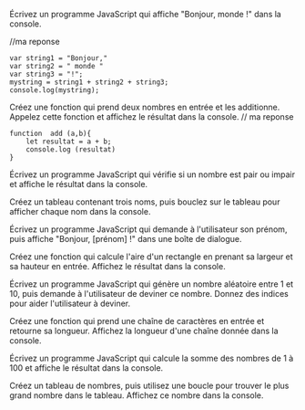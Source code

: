 Écrivez un programme JavaScript qui affiche "Bonjour, monde !" dans la console.

//ma reponse

    var string1 = "Bonjour," 
    var string2 = " monde "
    var string3 = "!";
    mystring = string1 + string2 + string3;
    console.log(mystring);


Créez une fonction qui prend deux nombres en entrée et les additionne. Appelez cette fonction et affichez le résultat dans la console.
// ma reponse

    function  add (a,b){
        let resultat = a + b;
        console.log (resultat)
    }

    
Écrivez un programme JavaScript qui vérifie si un nombre est pair ou impair et affiche le résultat dans la console.

Créez un tableau contenant trois noms, puis bouclez sur le tableau pour afficher chaque nom dans la console.

Écrivez un programme JavaScript qui demande à l'utilisateur son prénom, puis affiche "Bonjour, [prénom] !" dans une boîte de dialogue.

Créez une fonction qui calcule l'aire d'un rectangle en prenant sa largeur et sa hauteur en entrée. Affichez le résultat dans la console.

Écrivez un programme JavaScript qui génère un nombre aléatoire entre 1 et 10, puis demande à l'utilisateur de deviner ce nombre. Donnez des indices pour aider l'utilisateur à deviner.

Créez une fonction qui prend une chaîne de caractères en entrée et retourne sa longueur. Affichez la longueur d'une chaîne donnée dans la console.

Écrivez un programme JavaScript qui calcule la somme des nombres de 1 à 100 et affiche le résultat dans la console.

Créez un tableau de nombres, puis utilisez une boucle pour trouver le plus grand nombre dans le tableau. Affichez ce nombre dans la console.